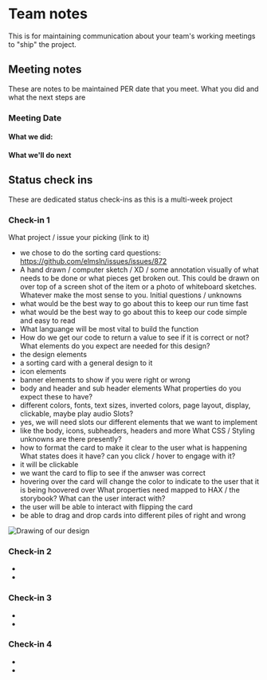 # Team notes
This is for maintaining communication about your team's working meetings to "ship" the project.

## Meeting notes
These are notes to be maintained PER date that you meet. What you did and what the next steps are
### Meeting Date

#### What we did:


#### What we'll do next


## Status check ins
These are dedicated status check-ins as this is a multi-week project
### Check-in 1

What project / issue your picking (link to it)
- we chose to do the sorting card questions: https://github.com/elmsln/issues/issues/872
- A hand drawn / computer sketch / XD / some annotation visually of what needs to be done or what pieces get broken out. This could be drawn on over top of a screen shot of the item or a photo of whiteboard sketches. Whatever make the most sense to you.
Initial questions / unknowns
- what would be the best way to go about this to keep our run time fast
- what would be the best way to go about this to keep our code simple and easy to read 
- What languange will be most vital to build the function 
- How do we get our code to return a value to see if it is correct or not?
What elements do you expect are needed for this design?
- the design elements 
- a sorting card with a general design to it 
- icon elements 
- banner elements to show if you were right or wrong 
- body and header and sub header elements 
What properties do you expect these to have?
- different colors, fonts, text sizes, inverted colors, page layout, display, clickable, maybe play audio 
Slots?
- yes, we will need slots our different elements that we want to implement 
- like the body, icons, subheaders, headers and more 
What CSS / Styling unknowns are there presently?
- how to format the card to make it clear to the user what is happening 
What states does it have? can you click / hover to engage with it?
- it will be clickable 
- we want the card to flip to see if the anwser was correct 
- hovering over the card will change the color to indicate to the user that it is being hoovered over 
What properties need mapped to HAX / the storybook? What can the user interact with?
- the user will be able to interact with flipping the card 
- be able to drag and drop cards into different piles of right and wrong 

![Drawing of our design](assets/sketch.png)

### Check-in 2
- 
- 
### Check-in 3
- 
- 
### Check-in 4
- 
- 
